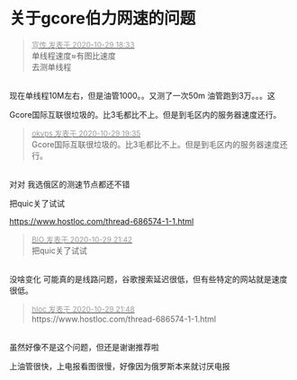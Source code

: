 # 关于gcore伯力网速的问题


<div class="quote"><blockquote><font size="2"><a href="https://www.hostloc.com/forum.php?mod=redirect&amp;goto=findpost&amp;pid=9370618&amp;ptid=759917" target="_blank"><font color="#999999">宣传 发表于 2020-10-29 18:33</font></a></font><br />
单线程速度≈有图比速度<br />
去测单线程</blockquote></div><br />
现在单线程10M左右，但是油管1000。。又测了一次50m 油管跑到3万。。。这

Gcore国际互联很垃圾的。比3毛都比不上。但是到毛区内的服务器速度还行。

<div class="quote"><blockquote><font size="2"><a href="https://www.hostloc.com/forum.php?mod=redirect&amp;goto=findpost&amp;pid=9370871&amp;ptid=759917" target="_blank"><font color="#999999">okvps 发表于 2020-10-29 19:35</font></a></font><br />
Gcore国际互联很垃圾的。比3毛都比不上。但是到毛区内的服务器速度还行。</blockquote></div><br />
对对 我选俄区的测速节点都还不错

把quic关了试试

https://www.hostloc.com/thread-686574-1-1.html

<div class="quote"><blockquote><font size="2"><a href="https://www.hostloc.com/forum.php?mod=redirect&amp;goto=findpost&amp;pid=9371551&amp;ptid=759917" target="_blank"><font color="#999999">BIO 发表于 2020-10-29 21:42</font></a></font><br />
把quic关了试试</blockquote></div><br />
没啥变化 可能真的是线路问题，谷歌搜索延迟很低，但有些特定的网站就是速度很低。

<div class="quote"><blockquote><font size="2"><a href="https://www.hostloc.com/forum.php?mod=redirect&amp;goto=findpost&amp;pid=9371620&amp;ptid=759917" target="_blank"><font color="#999999">hloc 发表于 2020-10-29 21:48</font></a></font><br />
https://www.hostloc.com/thread-686574-1-1.html</blockquote></div><br />
虽然好像不是这个问题，但还是谢谢推荐啦

上油管很快，上电报看图很慢，好像因为俄罗斯本来就讨厌电报
